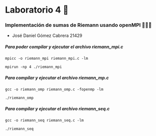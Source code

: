 # Laboratorio 4 🧪
### Implementación de sumas de Riemann usando openMPI 🧑🏻‍💻
- José Daniel Gómez Cabrera 21429

##### Para poder compilar y ejecutar el archivo **riemann_mpi.c**
```
mpicc -o riemann_mpi riemann_mpi.c -lm
```
```
mpirun -np 4 ./riemann_mpi
```

##### Para compilar y ejecutar el archivo **riemann_mp.c**
```
gcc -o riemann_omp riemann_omp.c -fopenmp -lm
```
```
./riemann_omp
```

##### Para compilar y ejecutar el archivo **riemann_seq.c**

```
gcc -o riemann_seq riemann_seq.c -lm
```
```
./riemann_seq
```
